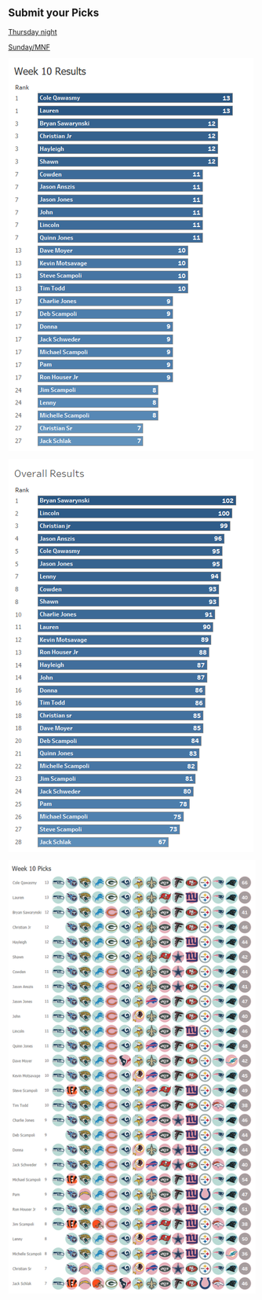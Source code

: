 ## Submit your Picks

[Thursday night](https://schlachter.typeform.com/to/frWXmk)

[Sunday/MNF](https://schlachter.typeform.com/to/vOIa9F)


![](images/week.png)

 
![](images/overall.png)

 
![](images/picks.png)
